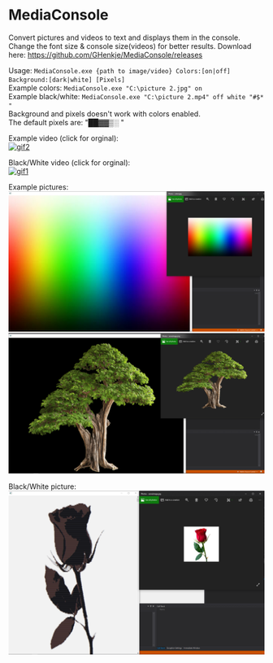 # MediaConsole
Convert pictures and videos to text and displays them in the console.\
Change the font size & console size(videos) for better results.
Download here: https://github.com/GHenkje/MediaConsole/releases

Usage: ```MediaConsole.exe {path to image/video} Colors:[on|off] Background:[dark|white] [Pixels]```\
Example colors: ```MediaConsole.exe "C:\picture 2.jpg" on```\
Example black/white: ```MediaConsole.exe "C:\picture 2.mp4" off white "#$* "```\
Background and pixels doesn't work with colors enabled.\
The default pixels are: "██▓▓▒░  "

Example video (click for orginal):\
[![gif2](README/gif2.gif)](https://www.youtube.com/watch?v=vq2jYFZVMDA)

Black/White video (click for orginal):\
[![gif1](README/gif1.gif)](https://www.youtube.com/watch?v=w3jLJU7DT5E)

Example pictures:\
![picture1](README/picture1.jpg)
![picture2](README/picture2.jpg)

Black/White picture:\
![picture3](README/picture3.jpg)


